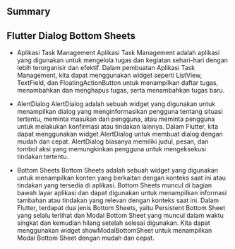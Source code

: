 ## Summary

## Flutter Dialog Bottom Sheets
- Aplikasi Task Management
  Aplikasi Task Management adalah aplikasi yang digunakan untuk mengelola tugas dan kegiatan sehari-hari dengan lebih terorganisir dan efektif. Dalam pembuatan Aplikasi Task Management, kita dapat menggunakan widget seperti ListView, TextField, dan FloatingActionButton untuk menampilkan daftar tugas, menambahkan dan menghapus tugas, serta menambahkan tugas baru.

- AlertDialog
  AlertDialog adalah sebuah widget yang digunakan untuk menampilkan dialog yang menginformasikan pengguna tentang situasi tertentu, meminta masukan dari pengguna, atau meminta pengguna untuk melakukan konfirmasi atau tindakan lainnya. Dalam Flutter, kita dapat menggunakan widget AlertDialog untuk membuat dialog dengan mudah dan cepat. AlertDialog biasanya memiliki judul, pesan, dan tombol aksi yang memungkinkan pengguna untuk mengeksekusi tindakan tertentu.

- Bottom Sheets
  Bottom Sheets adalah sebuah widget yang digunakan untuk menampilkan konten yang berkaitan dengan konteks saat ini atau tindakan yang tersedia di aplikasi. Bottom Sheets muncul di bagian bawah layar aplikasi dan dapat digunakan untuk menampilkan informasi tambahan atau tindakan yang relevan dengan konteks saat ini. Dalam Flutter, terdapat dua jenis Bottom Sheets, yaitu Persistent Bottom Sheet yang selalu terlihat dan Modal Bottom Sheet yang muncul dalam waktu singkat dan kemudian hilang setelah selesai digunakan. Kita dapat menggunakan widget showModalBottomSheet untuk menampilkan Modal Bottom Sheet dengan mudah dan cepat.

